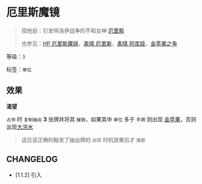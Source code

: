 # 厄里斯魔镜

> 捏他自：引发特洛伊战争的不和女神 [厄里斯](https://zh.wikipedia.org/wiki/%E9%87%91%E8%8B%B9%E6%9E%9C_(%E7%A5%9E%E8%AF%9D))
>
> 也参见：[HP 厄里斯魔镜](https://harrypotter.fandom.com/zh/wiki/%E5%8E%84%E9%87%8C%E6%96%AF%E9%AD%94%E9%95%9C)，[素晴 厄里斯](https://zh.moegirl.org.cn/%E5%8E%84%E9%87%8C%E6%96%AF(%E4%B8%BA%E7%BE%8E%E5%A5%BD%E7%9A%84%E4%B8%96%E7%95%8C%E7%8C%AE%E4%B8%8A%E7%A5%9D%E7%A6%8F))，[素晴 阿库娅](https://zh.moegirl.org.cn/zh-hans/%E9%98%BF%E5%BA%93%E5%A8%85(%E4%B8%BA%E7%BE%8E%E5%A5%BD%E7%9A%84%E4%B8%96%E7%95%8C%E7%8C%AE%E4%B8%8A%E7%A5%9D%E7%A6%8F)#)，[金苹果之争](https://zh.wikipedia.org/wiki/%E9%87%91%E8%8B%B9%E6%9E%9C_(%E7%A5%9E%E8%AF%9D))

等级：`3`

标签：`单位`

## 效果

**渴望**

`占领` 时 `复制抽出` **3** 张牌并将其 `摧毁`，如果其中 `单位` 多于 `手牌` 则出现 [金苹果](金苹果.md)，否则出现[大洪水](大洪水.md)

> 这应该正确的触发了抽出牌的 `出现` 时机效果后才 `摧毁`

## CHANGELOG

- [1.1.2] 引入
